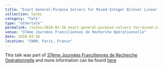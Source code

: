 ```yaml
---
title: "Exact General-Purpose Solvers for Mixed-Integer Bilevel Linear Programs"
collection: talks
category: "Talk"
type: "othertalk"
permalink: /talks/2018-03-26-exact-general-purpose-solvers-for-mixed-integer-bilevel-linear-programs
venue: "37ème Journées Franciliennes de Recherche Opérationnelle"
date: 2018-03-26
location: "CNAM, Paris, France"
---
```


This talk was part of [37ème Journées Franciliennes de Recherche Opérationnelle](http://www.lamsade.dauphine.fr/~jfro/JourneesPrecedentes/anciennesJournees/jfro37.html) and more information can be found [here]({{site.url}}/docs/slides/JFRO_Ljubić.pdf)
